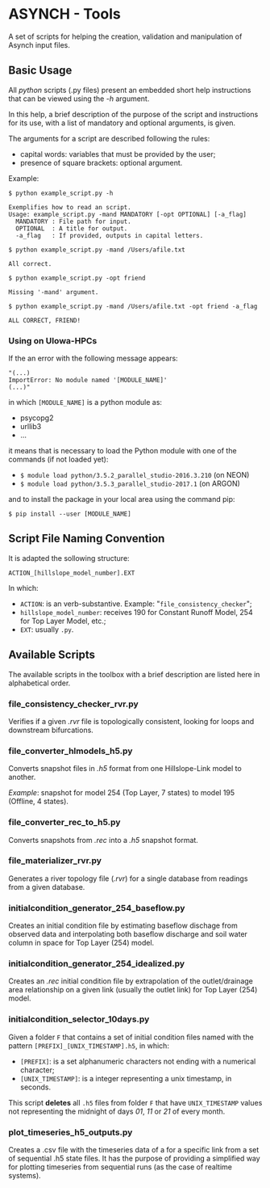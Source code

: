 # ASYNCH - Tools

A set of scripts for helping the creation, validation and manipulation of Asynch input files.

## Basic Usage

All *python* scripts (.py files) present an embedded short help instructions that can be viewed using the *-h* argument. 

In this help, a brief description of the purpose of the script and instructions for its use, with a list of mandatory and optional arguments, is given.

The arguments for a script are described following the rules:

- capital words: variables that must be provided by the user;
- presence of square brackets: optional argument.

Example:

    $ python example_script.py -h
    
    Exemplifies how to read an script.
    Usage: example_script.py -mand MANDATORY [-opt OPTIONAL] [-a_flag]
      MANDATORY : File path for input.
      OPTIONAL  : A title for output.
      -a_flag   : If provided, outputs in capital letters.

    $ python example_script.py -mand /Users/afile.txt

    All correct.

    $ python example_script.py -opt friend

    Missing '-mand' argument.

    $ python example_script.py -mand /Users/afile.txt -opt friend -a_flag

    ALL CORRECT, FRIEND!
 

### Using on UIowa-HPCs

If the an error with the following message appears:

    "(...)
    ImportError: No module named '[MODULE_NAME]'
    (...)"

in which `[MODULE_NAME]` is a python module as:

- psycopg2
- urllib3
- ...

it means that is necessary to load the Python module with one of the commands (if not loaded yet):

- `$ module load python/3.5.2_parallel_studio-2016.3.210` (on NEON)
- `$ module load python/3.5.3_parallel_studio-2017.1`     (on ARGON)

and to install the package in your local area using the command pip:

    $ pip install --user [MODULE_NAME]


## Script File Naming Convention

It is adapted the sollowing structure:

    ACTION_[hillslope_model_number].EXT

In which:

- `ACTION`: is an verb-substantive. Example: "`file_consistency_checker`";
- `hillslope_model_number`: receives 190 for Constant Runoff Model, 254 for Top Layer Model, etc.;
- `EXT`: usually `.py`.


## Available Scripts

The available scripts in the toolbox with a brief description are listed here in alphabetical order.

### file\_consistency\_checker\_rvr.py

Verifies if a given *.rvr* file is topologically consistent, looking for loops and downstream bifurcations.

### file\_converter\_hlmodels\_h5.py

Converts snapshot files in *.h5* format from one Hillslope-Link model to another.

*Example*: snapshot for model 254 (Top Layer, 7 states) to model 195 (Offline, 4 states).

### file\_converter\_rec\_to\_h5.py

Converts snapshots from *.rec* into a *.h5* snapshot format.

### file\_materializer\_rvr.py

Generates a river topology file (*.rvr*) for a single database from readings from a given database.

### initialcondition\_generator\_254\_baseflow.py

Creates an initial condition file by estimating baseflow dischage from observed data and interpolating both baseflow discharge and soil water column in space for Top Layer (254) model. 

### initialcondition\_generator\_254\_idealized.py

Creates an *.rec* initial condition file by extrapolation of the outlet/drainage area relationship on a given link (usually the outlet link) for Top Layer (254) model.

### initialcondition\_selector\_10days.py

Given a folder ```F``` that contains a set of initial condition files named with the pattern ```[PREFIX]_[UNIX_TIMESTAMP].h5```, in which:

- ```[PREFIX]```: is a set alphanumeric characters not ending with a numerical character;
- ```[UNIX_TIMESTAMP]```: is a integer representing a unix timestamp, in seconds.

This script **deletes** all ```.h5``` files from folder ```F``` that have ```UNIX_TIMESTAMP``` values not representing the midnight of days *01*, *11* or *21* of every month.
     

### plot\_timeseries\_h5\_outputs.py

Creates a .csv file with the timeseries data of a for a specific link from a set of sequential .h5 state files. It has the purpose of providing a simplified way for plotting timeseries from sequential runs (as the case of realtime systems). 